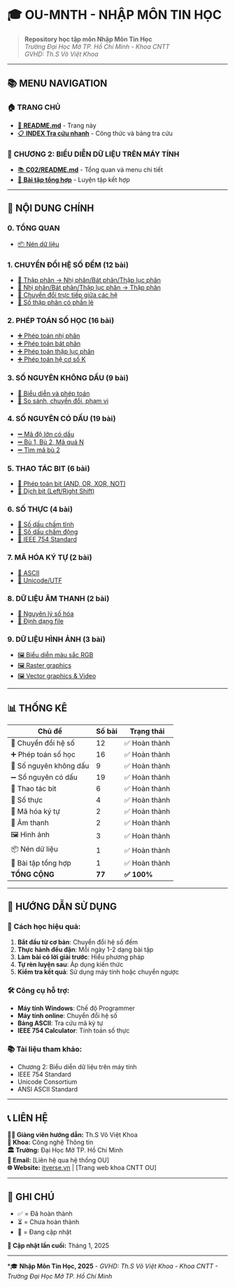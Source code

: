 # 🎓 **OU-MNTH - NHẬP MÔN TIN HỌC**

> **Repository học tập môn Nhập Môn Tin Học**  
> *Trường Đại Học Mở TP. Hồ Chí Minh - Khoa CNTT*  
> *GVHD: Th.S Võ Việt Khoa*

---

## 📚 **MENU NAVIGATION**

### 🏠 **TRANG CHỦ**
- [📖 **README.md**](?file=README.md) - Trang này
- [📋 **INDEX Tra cứu nhanh**](?file=C02/INDEX_TraCuuNhanh.md) - Công thức và bảng tra cứu

### 📁 **CHƯƠNG 2: BIỂU DIỄN DỮ LIỆU TRÊN MÁY TÍNH**
- [📚 **C02/README.md**](?file=C02/README.md) - Tổng quan và menu chi tiết
- [🎯 **Bài tập tổng hợp**](?file=C02/10.1.1_BaiTapTongHop.md) - Luyện tập kết hợp

---

## 🎯 **NỘI DUNG CHÍNH**

### **0. TỔNG QUAN**
- [📦 Nén dữ liệu](?file=C02/0.1.1_NenDuLieu_DataCompression.md)

### **1. CHUYỂN ĐỔI HỆ SỐ ĐẾM** (12 bài)
- [🔢 Thập phân → Nhị phân/Bát phân/Thập lục phân](?file=C02/1.1.1_ThapPhan_Sang_NhiPhan.md)
- [🔢 Nhị phân/Bát phân/Thập lục phân → Thập phân](?file=C02/1.2.1_NhiPhan_Sang_ThapPhan.md)
- [🔢 Chuyển đổi trực tiếp giữa các hệ](?file=C02/1.3.1_NhiPhan_BatPhan_ChuyenDoi.md)
- [🔢 Số thập phân có phần lẻ](?file=C02/1.4.1_ThapPhan_CoLe_Sang_NhiPhan.md)

### **2. PHÉP TOÁN SỐ HỌC** (16 bài)
- [➕ Phép toán nhị phân](?file=C02/2.1.1_PhepCong_NhiPhan.md)
- [➕ Phép toán bát phân](?file=C02/2.1.5_PhepTru_BatPhan.md)
- [➕ Phép toán thập lục phân](?file=C02/2.2.1_PhepCong_BatPhan.md)
- [➕ Phép toán hệ cơ số K](?file=C02/2.3.1_PhepCong_HeCoSoK.md)

### **3. SỐ NGUYÊN KHÔNG DẤU** (9 bài)
- [🔢 Biểu diễn và phép toán](?file=C02/3.1.1_BieuDien_SoNguyen_KhongDau.md)
- [🔢 So sánh, chuyển đổi, phạm vi](?file=C02/3.1.6_SoSanh_SoNguyen_KhongDau.md)

### **4. SỐ NGUYÊN CÓ DẤU** (19 bài)
- [➖ Mã độ lớn có dấu](?file=C02/4.1.1_BieuDien_SoNguyen_CoDau.md)
- [➖ Bù 1, Bù 2, Mã quá N](?file=C02/4.2.1_BieuDien_SoNguyen_CoDau_Bu1.md)
- [➖ Tìm mã bù 2](?file=C02/4.3.1_TimMaBu2.md)

### **5. THAO TÁC BIT** (6 bài)
- [🔧 Phép toán bit (AND, OR, XOR, NOT)](?file=C02/5.1.1_PhepToan_Bit_AND.md)
- [🔧 Dịch bit (Left/Right Shift)](?file=C02/5.2.1_DichBit_LeftShift.md)

### **6. SỐ THỰC** (4 bài)
- [🔢 Số dấu chấm tĩnh](?file=C02/6.1.1_SoDauChamTinh_FixedPoint.md)
- [🔢 Số dấu chấm động](?file=C02/6.2.1_SoDauChamDong_FloatingPoint.md)
- [🔢 IEEE 754 Standard](?file=C02/6.3.1_IEEE754_Single_Precision.md)

### **7. MÃ HÓA KÝ TỰ** (2 bài)
- [📝 ASCII](?file=C02/7.1.1_MaHoa_ASCII.md)
- [📝 Unicode/UTF](?file=C02/7.2.1_Unicode_UTF.md)

### **8. DỮ LIỆU ÂM THANH** (2 bài)
- [🎵 Nguyên lý số hóa](?file=C02/8.1.1_NguyenLySoHoaAmThanh.md)
- [🎵 Định dạng file](?file=C02/8.2.1_DinhDangFileAmThanh.md)

### **9. DỮ LIỆU HÌNH ẢNH** (3 bài)
- [🖼️ Biểu diễn màu sắc RGB](?file=C02/9.1.1_BieuDienMauSac_RGB.md)
- [🖼️ Raster graphics](?file=C02/9.2.1_DinhDangHinhAnh_Raster.md)
- [🖼️ Vector graphics & Video](?file=C02/9.3.1_VectorGraphics_Video.md)

---

## 📊 **THỐNG KÊ**

| **Chủ đề** | **Số bài** | **Trạng thái** |
|------------|------------|----------------|
| 🔢 Chuyển đổi hệ số | 12 | ✅ Hoàn thành |
| ➕ Phép toán số học | 16 | ✅ Hoàn thành |
| 🔢 Số nguyên không dấu | 9 | ✅ Hoàn thành |
| ➖ Số nguyên có dấu | 19 | ✅ Hoàn thành |
| 🔧 Thao tác bit | 6 | ✅ Hoàn thành |
| 🔢 Số thực | 4 | ✅ Hoàn thành |
| 📝 Mã hóa ký tự | 2 | ✅ Hoàn thành |
| 🎵 Âm thanh | 2 | ✅ Hoàn thành |
| 🖼️ Hình ảnh | 3 | ✅ Hoàn thành |
| 📦 Nén dữ liệu | 1 | ✅ Hoàn thành |
| 🎯 Bài tập tổng hợp | 1 | ✅ Hoàn thành |
| **TỔNG CỘNG** | **77** | **✅ 100%** |

---

## 🚀 **HƯỚNG DẪN SỬ DỤNG**

### **📖 Cách học hiệu quả:**
1. **Bắt đầu từ cơ bản**: Chuyển đổi hệ số đếm
2. **Thực hành đều đặn**: Mỗi ngày 1-2 dạng bài tập  
3. **Làm bài có lời giải trước**: Hiểu phương pháp
4. **Tự rèn luyện sau**: Áp dụng kiến thức
5. **Kiểm tra kết quả**: Sử dụng máy tính hoặc chuyển ngược

### **🛠️ Công cụ hỗ trợ:**
- **Máy tính Windows**: Chế độ Programmer
- **Máy tính online**: Chuyển đổi hệ số
- **Bảng ASCII**: Tra cứu mã ký tự
- **IEEE 754 Calculator**: Tính toán số thực

### **📚 Tài liệu tham khảo:**
- Chương 2: Biểu diễn dữ liệu trên máy tính
- IEEE 754 Standard
- Unicode Consortium
- ANSI ASCII Standard

---

## 📞 **LIÊN HỆ**

**👨‍🏫 Giảng viên hướng dẫn:** Th.S Võ Việt Khoa  
**🏫 Khoa:** Công nghệ Thông tin  
**🏛️ Trường:** Đại Học Mở TP. Hồ Chí Minh  
**📧 Email:** [Liên hệ qua hệ thống OU]  
**🌐 Website:** [itverse.vn](https://itverse.vn) | [Trang web khoa CNTT OU]

---

## 📝 **GHI CHÚ**

- ✅ = Đã hoàn thành
- ⏳ = Chưa hoàn thành  
- 🔄 = Đang cập nhật

**📅 Cập nhật lần cuối:** Tháng 1, 2025

---

*🎓 **Nhập Môn Tin Học, 2025** - *GVHD: Th.S Võ Việt Khoa* - *Khoa CNTT - Trường Đại Học Mở TP. Hồ Chí Minh*